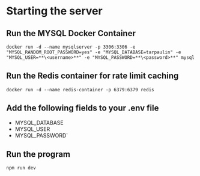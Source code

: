 # Starting the server
## Run the MYSQL Docker Container
`docker run -d --name mysqlserver -p 3306:3306 -e "MYSQL_RANDOM_ROOT_PASSWORD=yes" -e "MYSQL_DATABASE=tarpaulin" -e "MYSQL_USER=**\<username>**" -e "MYSQL_PASSWORD=**\<password>**" mysql`
## Run the Redis container for rate limit caching
`docker run -d --name redis-container -p 6379:6379 redis`
## Add the following fields to your .env file
<ul>
    <li>MYSQL_DATABASE</li>
    <li>MYSQL_USER</li>
    <li>MYSQL_PASSWORD`</li>
</ul>

## Run the program
`npm run dev`